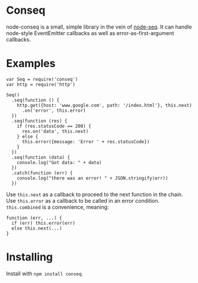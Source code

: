Conseq
======

node-conseq is a small, simple library in the vein of
[node-seq](http://github.com/substack/node-seq). It can handle node-style
EventEmitter callbacks as well as error-as-first-argument callbacks.

Examples
========

    var Seq = require('conseq')
    var http = require('http')
    
    Seq()
      .seq(function () {
        http.get({host: 'www.google.com', path: '/index.html'}, this.next)
          .on('error', this.error)
      })
      .seq(function (res) {
        if (res.statusCode == 200) {
          res.on('data', this.next)
        } else {
          this.error({message: 'Error ' + res.statusCode})
        }
      })
      .seq(function (data) {
        console.log("Got data: " + data)
      })
      .catch(function (err) {
        console.log("there was an error! " + JSON.stringify(err))
      })

Use `this.next` as a callback to proceed to the next function in the chain. Use
`this.error` as a callback to be called in an error condition. `this.combined`
is a convenience, meaning:

    function (err, ...) {
      if (err) this.error(err)
      else this.next(...)
    }

Installing
==========
Install with `npm install conseq`.
